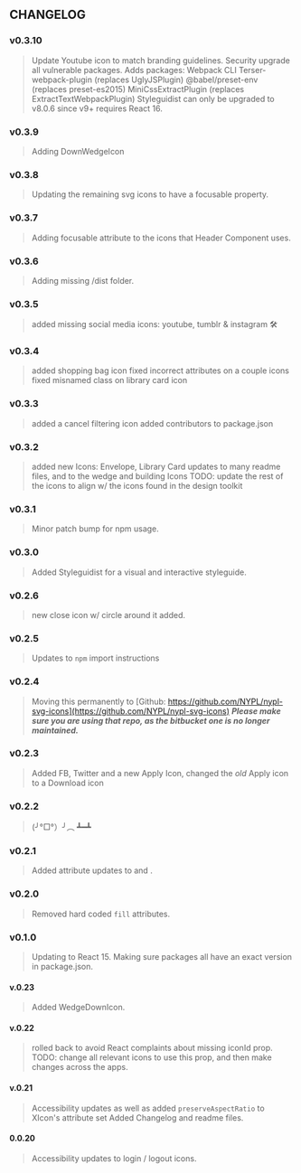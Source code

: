 ## CHANGELOG

### v0.3.10
> Update Youtube icon to match branding guidelines.
> Security upgrade all vulnerable packages.
> Adds packages:
  > Webpack CLI
  > Terser-webpack-plugin (replaces UglyJSPlugin)
  > @babel/preset-env (replaces preset-es2015)
  > MiniCssExtractPlugin (replaces ExtractTextWebpackPlugin)
> Styleguidist can only be upgraded to v8.0.6 since v9+ requires
  React 16.

### v0.3.9
> Adding DownWedgeIcon

### v0.3.8
> Updating the remaining svg icons to have a focusable property.

### v0.3.7
> Adding focusable attribute to the icons that Header Component uses.

### v0.3.6
> Adding missing /dist folder.

### v0.3.5
> added missing social media icons: youtube, tumblr & instagram
> 🛠

### v0.3.4
> added shopping bag icon
> fixed incorrect attributes on a couple icons
> fixed misnamed class on library card icon

### v0.3.3
> added a cancel filtering icon
> added contributors to package.json

### v0.3.2
> added new Icons: Envelope, Library Card
> updates to many readme files, and to the wedge and building Icons
> TODO: update the rest of the icons to align w/ the icons found in the design toolkit

### v0.3.1
> Minor patch bump for npm usage.

### v0.3.0
> Added Styleguidist for a visual and interactive styleguide.

### v0.2.6
> new close icon w/ circle around it added.

### v0.2.5
> Updates to `npm` import instructions

### v0.2.4
> Moving this permanently to [Github: https://github.com/NYPL/nypl-svg-icons](https://github.com/NYPL/nypl-svg-icons)
***Please make sure you are using that repo, as the bitbucket one is no longer maintained.***

### v0.2.3
> Added FB, Twitter and a new Apply Icon, changed the _old_ Apply icon to a Download icon

### v0.2.2
> (╯°□°）╯︵ ┻━┻

### v0.2.1
> Added attribute updates to <ApplyIcon> and <ResetIcon>.

### v0.2.0
> Removed hard coded `fill` attributes.

### v0.1.0
> Updating to React 15.
> Making sure packages all have an exact version in package.json.

#### v.0.23
> Added WedgeDownIcon.

#### v.0.22
> rolled back to avoid React complaints about missing iconId prop.
> TODO: change all relevant icons to use this prop, and then make changes across the apps.

#### v.0.21
> Accessibility updates as well as added `preserveAspectRatio` to XIcon's attribute set
> Added Changelog and readme files.

#### 0.0.20
> Accessibility updates to login / logout icons.

